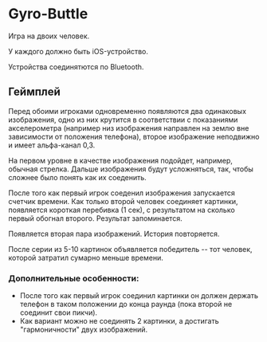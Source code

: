 # Gyro-Buttle
Игра на двоих человек.

У каждого должно быть iOS-устройство.

Устройства соединятются по Bluetooth.

## Геймплей
Перед обоими игроками одновременно появляются два одинаковых изображения, одно из них 
крутится в соответствии с показаниями акселерометра 
(например низ изображения направлен на землю вне зависимости от положения телефона),
второе изображение неподвижно и имеет альфа-канал 0,3.

На первом уровне в качестве изображения подойдет, например, обычная стрелка.
Дальше изображения будут усложняться, так, чтобы сложнее было понять как их соеденить.

После того как первый игрок соеденил изображения запускается счетчик времени. Как
только второй человек соединяет картинки, появляется короткая перебивка (1 сек),
с результатом на сколько первый обогнал второго. Результат запоминается.

Появляется вторая пара изображений. История повторяется.

После серии из 5-10 картинок объявляется победитель -- тот человек, 
которой затратил сумарно меньше времени.

### Дополнительные особенности:
* После того как первый игрок соединил картинки он должен держать телефон в таком положении
 до конца раунда (пока второй не соединит свои пикчи).
* Как вариант можно не соединять 2 картинки, а достигать "гармоничности" двух
изображений.

